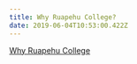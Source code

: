 ```yaml
---
title: Why Ruapehu College?
date: 2019-06-04T10:53:00.422Z
---
```

[Why Ruapehu College](http://c1940652.r52.cf0.rackcdn.com/5b038585b8d39a7499001f7f/Why-Ruapehu-College.pdf)
